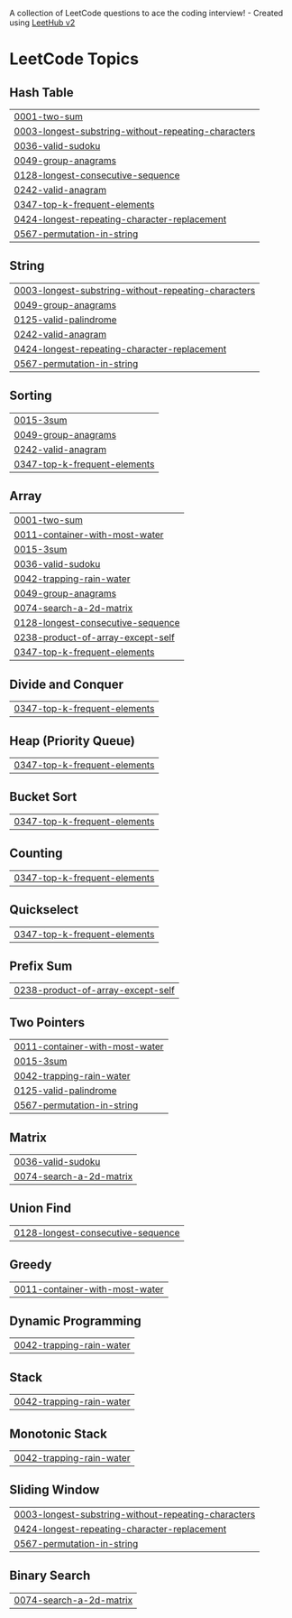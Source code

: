 A collection of LeetCode questions to ace the coding interview! - Created using [LeetHub v2](https://github.com/arunbhardwaj/LeetHub-2.0)
<!---LeetCode Topics Start-->
# LeetCode Topics
## Hash Table
|  |
| ------- |
| [0001-two-sum](https://github.com/jayanthkodurkumar/Neetcode150/tree/master/0001-two-sum) |
| [0003-longest-substring-without-repeating-characters](https://github.com/jayanthkodurkumar/Neetcode150/tree/master/0003-longest-substring-without-repeating-characters) |
| [0036-valid-sudoku](https://github.com/jayanthkodurkumar/Neetcode150/tree/master/0036-valid-sudoku) |
| [0049-group-anagrams](https://github.com/jayanthkodurkumar/Neetcode150/tree/master/0049-group-anagrams) |
| [0128-longest-consecutive-sequence](https://github.com/jayanthkodurkumar/Neetcode150/tree/master/0128-longest-consecutive-sequence) |
| [0242-valid-anagram](https://github.com/jayanthkodurkumar/Neetcode150/tree/master/0242-valid-anagram) |
| [0347-top-k-frequent-elements](https://github.com/jayanthkodurkumar/Neetcode150/tree/master/0347-top-k-frequent-elements) |
| [0424-longest-repeating-character-replacement](https://github.com/jayanthkodurkumar/Neetcode150/tree/master/0424-longest-repeating-character-replacement) |
| [0567-permutation-in-string](https://github.com/jayanthkodurkumar/Neetcode150/tree/master/0567-permutation-in-string) |
## String
|  |
| ------- |
| [0003-longest-substring-without-repeating-characters](https://github.com/jayanthkodurkumar/Neetcode150/tree/master/0003-longest-substring-without-repeating-characters) |
| [0049-group-anagrams](https://github.com/jayanthkodurkumar/Neetcode150/tree/master/0049-group-anagrams) |
| [0125-valid-palindrome](https://github.com/jayanthkodurkumar/Neetcode150/tree/master/0125-valid-palindrome) |
| [0242-valid-anagram](https://github.com/jayanthkodurkumar/Neetcode150/tree/master/0242-valid-anagram) |
| [0424-longest-repeating-character-replacement](https://github.com/jayanthkodurkumar/Neetcode150/tree/master/0424-longest-repeating-character-replacement) |
| [0567-permutation-in-string](https://github.com/jayanthkodurkumar/Neetcode150/tree/master/0567-permutation-in-string) |
## Sorting
|  |
| ------- |
| [0015-3sum](https://github.com/jayanthkodurkumar/Neetcode150/tree/master/0015-3sum) |
| [0049-group-anagrams](https://github.com/jayanthkodurkumar/Neetcode150/tree/master/0049-group-anagrams) |
| [0242-valid-anagram](https://github.com/jayanthkodurkumar/Neetcode150/tree/master/0242-valid-anagram) |
| [0347-top-k-frequent-elements](https://github.com/jayanthkodurkumar/Neetcode150/tree/master/0347-top-k-frequent-elements) |
## Array
|  |
| ------- |
| [0001-two-sum](https://github.com/jayanthkodurkumar/Neetcode150/tree/master/0001-two-sum) |
| [0011-container-with-most-water](https://github.com/jayanthkodurkumar/Neetcode150/tree/master/0011-container-with-most-water) |
| [0015-3sum](https://github.com/jayanthkodurkumar/Neetcode150/tree/master/0015-3sum) |
| [0036-valid-sudoku](https://github.com/jayanthkodurkumar/Neetcode150/tree/master/0036-valid-sudoku) |
| [0042-trapping-rain-water](https://github.com/jayanthkodurkumar/Neetcode150/tree/master/0042-trapping-rain-water) |
| [0049-group-anagrams](https://github.com/jayanthkodurkumar/Neetcode150/tree/master/0049-group-anagrams) |
| [0074-search-a-2d-matrix](https://github.com/jayanthkodurkumar/Neetcode150/tree/master/0074-search-a-2d-matrix) |
| [0128-longest-consecutive-sequence](https://github.com/jayanthkodurkumar/Neetcode150/tree/master/0128-longest-consecutive-sequence) |
| [0238-product-of-array-except-self](https://github.com/jayanthkodurkumar/Neetcode150/tree/master/0238-product-of-array-except-self) |
| [0347-top-k-frequent-elements](https://github.com/jayanthkodurkumar/Neetcode150/tree/master/0347-top-k-frequent-elements) |
## Divide and Conquer
|  |
| ------- |
| [0347-top-k-frequent-elements](https://github.com/jayanthkodurkumar/Neetcode150/tree/master/0347-top-k-frequent-elements) |
## Heap (Priority Queue)
|  |
| ------- |
| [0347-top-k-frequent-elements](https://github.com/jayanthkodurkumar/Neetcode150/tree/master/0347-top-k-frequent-elements) |
## Bucket Sort
|  |
| ------- |
| [0347-top-k-frequent-elements](https://github.com/jayanthkodurkumar/Neetcode150/tree/master/0347-top-k-frequent-elements) |
## Counting
|  |
| ------- |
| [0347-top-k-frequent-elements](https://github.com/jayanthkodurkumar/Neetcode150/tree/master/0347-top-k-frequent-elements) |
## Quickselect
|  |
| ------- |
| [0347-top-k-frequent-elements](https://github.com/jayanthkodurkumar/Neetcode150/tree/master/0347-top-k-frequent-elements) |
## Prefix Sum
|  |
| ------- |
| [0238-product-of-array-except-self](https://github.com/jayanthkodurkumar/Neetcode150/tree/master/0238-product-of-array-except-self) |
## Two Pointers
|  |
| ------- |
| [0011-container-with-most-water](https://github.com/jayanthkodurkumar/Neetcode150/tree/master/0011-container-with-most-water) |
| [0015-3sum](https://github.com/jayanthkodurkumar/Neetcode150/tree/master/0015-3sum) |
| [0042-trapping-rain-water](https://github.com/jayanthkodurkumar/Neetcode150/tree/master/0042-trapping-rain-water) |
| [0125-valid-palindrome](https://github.com/jayanthkodurkumar/Neetcode150/tree/master/0125-valid-palindrome) |
| [0567-permutation-in-string](https://github.com/jayanthkodurkumar/Neetcode150/tree/master/0567-permutation-in-string) |
## Matrix
|  |
| ------- |
| [0036-valid-sudoku](https://github.com/jayanthkodurkumar/Neetcode150/tree/master/0036-valid-sudoku) |
| [0074-search-a-2d-matrix](https://github.com/jayanthkodurkumar/Neetcode150/tree/master/0074-search-a-2d-matrix) |
## Union Find
|  |
| ------- |
| [0128-longest-consecutive-sequence](https://github.com/jayanthkodurkumar/Neetcode150/tree/master/0128-longest-consecutive-sequence) |
## Greedy
|  |
| ------- |
| [0011-container-with-most-water](https://github.com/jayanthkodurkumar/Neetcode150/tree/master/0011-container-with-most-water) |
## Dynamic Programming
|  |
| ------- |
| [0042-trapping-rain-water](https://github.com/jayanthkodurkumar/Neetcode150/tree/master/0042-trapping-rain-water) |
## Stack
|  |
| ------- |
| [0042-trapping-rain-water](https://github.com/jayanthkodurkumar/Neetcode150/tree/master/0042-trapping-rain-water) |
## Monotonic Stack
|  |
| ------- |
| [0042-trapping-rain-water](https://github.com/jayanthkodurkumar/Neetcode150/tree/master/0042-trapping-rain-water) |
## Sliding Window
|  |
| ------- |
| [0003-longest-substring-without-repeating-characters](https://github.com/jayanthkodurkumar/Neetcode150/tree/master/0003-longest-substring-without-repeating-characters) |
| [0424-longest-repeating-character-replacement](https://github.com/jayanthkodurkumar/Neetcode150/tree/master/0424-longest-repeating-character-replacement) |
| [0567-permutation-in-string](https://github.com/jayanthkodurkumar/Neetcode150/tree/master/0567-permutation-in-string) |
## Binary Search
|  |
| ------- |
| [0074-search-a-2d-matrix](https://github.com/jayanthkodurkumar/Neetcode150/tree/master/0074-search-a-2d-matrix) |
<!---LeetCode Topics End-->